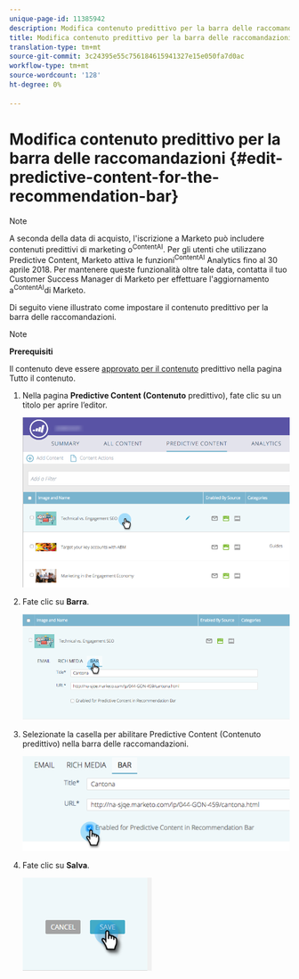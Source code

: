```yaml
---
unique-page-id: 11385942
description: Modifica contenuto predittivo per la barra delle raccomandazioni - Documenti Marketo - Documentazione del prodotto
title: Modifica contenuto predittivo per la barra delle raccomandazioni
translation-type: tm+mt
source-git-commit: 3c24395e55c756184615941327e15e050fa7d0ac
workflow-type: tm+mt
source-wordcount: '128'
ht-degree: 0%

---
```



# Modifica contenuto predittivo per la barra delle raccomandazioni {#edit-predictive-content-for-the-recommendation-bar}

>[!NOTE]
>
>A seconda della data di acquisto, l&#39;iscrizione a Marketo può includere contenuti predittivi di marketing o<sup>ContentAI</sup>. Per gli utenti che utilizzano Predictive Content, Marketo attiva le funzioni<sup>ContentAI</sup> Analytics fino al 30 aprile 2018. Per mantenere queste funzionalità oltre tale data, contatta il tuo Customer Success Manager di Marketo per effettuare l&#39;aggiornamento a<sup>ContentAI</sup>di Marketo.

Di seguito viene illustrato come impostare il contenuto predittivo per la barra delle raccomandazioni.

>[!NOTE]
>
>**Prerequisiti**
>
>Il contenuto deve essere [approvato per il contenuto](/help/marketo/product-docs/predictive-content/working-with-all-content/approve-a-title-for-predictive-content.md) predittivo nella pagina Tutto il contenuto.

1. Nella pagina **Predictive Content (Contenuto** predittivo), fate clic su un titolo per aprire l’editor.

   ![](assets/image2017-10-3-9-3a45-3a13.png)

1. Fate clic su **Barra**.

   ![](assets/image2017-10-3-9-3a45-3a48.png)

1. Selezionate la casella per abilitare Predictive Content (Contenuto predittivo) nella barra delle raccomandazioni.

   ![](assets/image2017-10-3-9-3a46-3a18.png)

1. Fate clic su **Salva**.

   ![](assets/save.png)
